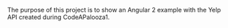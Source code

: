 The purpose of this project is to show an Angular 2 example with the Yelp API created during CodeAPalooza1.

 